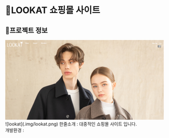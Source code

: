 # :large_orange_diamond:LOOKAT 쇼핑몰 사이트

## :small_orange_diamond:프로젝트 정보
<a href="http://ching21.cafe24.com/">
  <img src="img/lookat.png" alt="lookat" target="_blank" />
</a>
![lookat](.img/lookat.png)
한줄소개 : 대중적인 쇼핑몰 사이트 입니다. <br />
개발환경 : 

